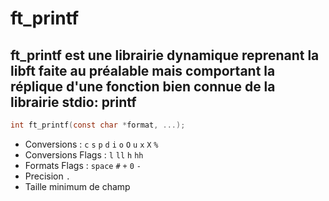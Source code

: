 # ft_printf<br>

## ft_printf est une librairie dynamique reprenant la libft faite au préalable mais comportant la réplique d'une fonction bien connue de la librairie stdio: printf <br>

```c
int ft_printf(const char *format, ...);
```

* Conversions : ``c`` ``s`` ``p`` ``d`` ``i`` ``o`` ``O`` ``u`` ``x`` ``X`` ``%``
* Conversions Flags : ``l`` ``ll`` ``h`` ``hh``
* Formats Flags : ``space`` ``#`` ``+`` ``0`` ``-``
* Precision ``.``
* Taille minimum de champ
